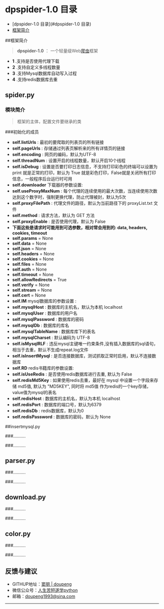 # dpspider-1.0 目录

* [dpspider-1.0 目录](#dpspider-1.0 目录)
 * [框架简介](##框架简介)

##框架简介

>**dpspider-1.0** ： 一个轻量级Web[爬虫](http://baike.baidu.com/link?url=0HQZpaVPnDxHZnv_cnQBHL5SGLuLOMGa3FstKxUzluN5J39uVRRVya9Ca9Txkh4e9hffRCJG00e6_1k0KY_hzejB3gdtB_v6xqcESvNBTkC)框架
- **1** .支持是否使用代理下载
- **2** .支持自定义多线程数量
- **3** .支持Mysql数据库自动写入过程
- **4** .支持redis数据库去重 

## spider.py

### 模块简介

>框架的主体，配置文件要继承的类

###初始化的成员
>  
- **self.listUrls** : 最初的要爬取的列表页的所有链接
- **self.pageUrls** : 存储通过列表页解析来的所有详情页的链接
- **self.encoding** : 网页的编码，默认为UTF-8
- **self.threadNum** : 设置开启的线程数量，默认开启10个线程
- **self.isDebug** : 设置是否要打印日志信息，不支持打印彩色的终端可以设置为 print 就是正常的打印，默认为 True 就是彩色打印，False就是关闭所有打印信息，一般程序后台运行时可用
- **self.downloader** 下载器的参数设置:
 - **self.useProxyMaxNum** : 每个代理的连续使用的最大次数，当连续使用次数达到这个数字时，强制更换代理，防止代理被封，默认为5次
 - **self.proxyFilePath** :  代理文件的路径，默认为当前路径下的 proxyList.txt 文件
 - **self.method** : 请求方法，默认为 GET 方法
 - **self.proxyEnable** : 是否使用代理，默认为 False
 - **下面这些是请求时可能用到可选参数，相对常会用到的: data, headers, cookies, timeout**
 - **self.params** = None
 - **self.data** = None
 - **self.json** = None
 - **self.headers** = None
 - **self.cookies** = None
 - **self.files** = None
 - **self.auth** = None
 - **self.timeout** = None
 - **self.allowRedirects** = True
 - **self.verify** = None
 - **self.stream** = None
 - **self.cert** = None
- **self.IM** mysql数据库的参数设置 :
 - **self.mysqlHost** : 数据库的主机名，默认为本机 localhost
 - **self.mysqlUser** : 数据库的用户名
 - **self.mysqlPassword** : 数据库的密码
 - **self.mysqlDb** : 数据库的库名
 - **self.mysqlTableName** : 数据库库下的表名
 - **self.mysqlCharset** : 默认编码为 UTF-8
 - **self.isMysqlRLF** : 违反mysql主键唯一约束条件,没有插入数据库的sql语句，相当于去重，默认不生成repeat.log文件
 - **self.isInsertMysql** : 是否连接数据库，测试抓取正常时启用，默认不连接数据库
- **self.RD** redis书籍库的参数设置:
 - **self.isUseRedis** : 是否使用redis数据库进行去重, 默认为 False
 - **self.redisMd5Key** : 如果使用redis去重，最好在 mysql 中设置一个字段来存储 md5值, 默认为 "MD5KEY", 同时将 md5值 作为redis的一个key存储，value值为mysql的表名
 - **self.redisHost** : 数据库的主机名，默认为本机 localhost
 - **self.redisPort** : 数据库的端口号，默认为6379
 - **self.redisDb** : redis数据库，默认为0
 - **self.redisPassword** : 数据库的密码，默认为 None
 
##insertmysql.py

###..........

###..........

## parser.py

###..........

###..........

## download.py

###..........

###..........

## color.py

###..........

###..........

## 反馈与建议

- GITHUP地址：[窦朋 | doupeng](https://github.com/doupengs)
- 微信公众号：[人生苦短遂学python](https://mp.weixin.qq.com/mp/homepage?__biz=MzI5MzI5NTQ4Mg==&hid=1&sn=fde1700cb5532eb84d227b1f6ded6838&uin=Njg4NTExNDQw&key=9ed31d4918c154c8f98e46aaf51029e25d006894bd336605c9ea269077414f400da2fd9110bf7810e535c7ca20c6c5b603eab7f647d52d77496e30ce9f13d357022d8408093b3456b3ce82c9a9069ceb&devicetype=Windows+10&version=62030053&lang=zh_CN&winzoom=1)
- 邮箱：<doupeng1993@sina.com>

---------------------------------------------------------
